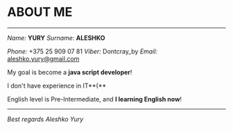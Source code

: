 # ABOUT ME #
************
*Name:* **YURY**
*Surname:* **ALESHKO**

*Phone:* +375 25 909 07 81
*Viber:* Dontcray_by
*Email:* aleshko.yury@gmail.com

My goal is become a **java script developer**!

I don't have experience in IT**(**

English level is Pre-Intermediate, and **I learning English now**!


*****************
*Best regards* 
*Aleshko Yury*